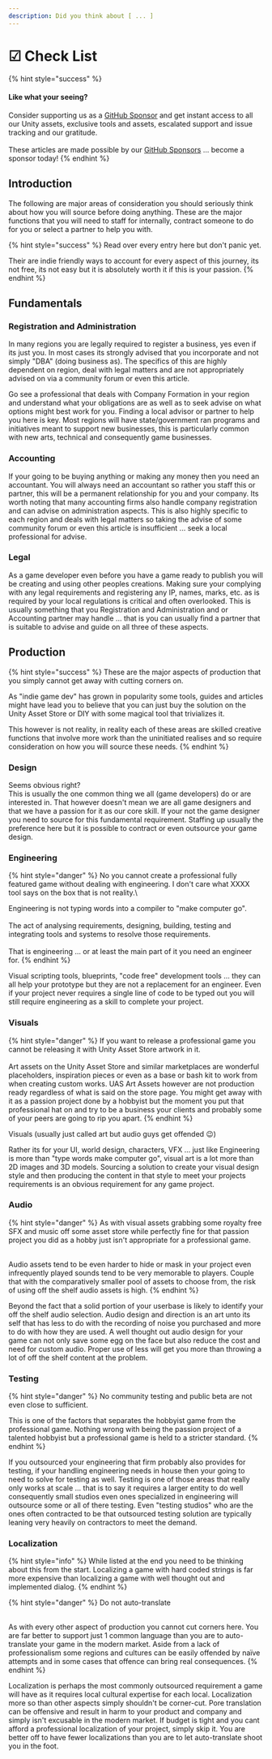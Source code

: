```yaml
---
description: Did you think about [ ... ]
---
```


# ☑ Check List

{% hint style="success" %}
#### Like what your seeing?

Consider supporting us as a [GitHub Sponsor](../become-a-sponsor.md) and get instant access to all our Unity assets, exclusive tools and assets, escalated support and issue tracking and our gratitude.\
\
These articles are made possible by our [GitHub Sponsors](https://github.com/sponsors/heathen-engineering) ... become a sponsor today!
{% endhint %}

## Introduction

The following are major areas of consideration you should seriously think about how you will source before doing anything. These are the major functions that you will need to staff for internally, contract someone to do for you or select a partner to help you with.

{% hint style="success" %}
Read over every entry here but don't panic yet.



Their are indie friendly ways to account for every aspect of this journey, its not free, its not easy but it is absolutely worth it if this is your passion.
{% endhint %}

## Fundamentals

### Registration and Administration

In many regions you are legally required to register a business, yes even if its just you. In most cases its strongly advised that you incorporate and not simply "DBA" (doing business as). The specifics of this are highly dependent on region, deal with legal matters and are not appropriately advised on via a community forum or even this article.&#x20;

Go see a professional that deals with Company Formation in your region and understand what your obligations are as well as to seek advise on what options might best work for you. Finding a local advisor or partner to help you here is key. Most regions will have state/government ran programs and initiatives meant to support new businesses, this is particularly common with new arts, technical and consequently game businesses.

### Accounting

If your going to be buying anything or making any money then you need an accountant. You will always need an accountant so rather you staff this or partner, this will be a permanent relationship for you and your company. Its worth noting that many accounting firms also handle company registration and can advise on administration aspects. This is also highly specific to each region and deals with legal matters so taking the advise of some community forum or even this article is insufficient ... seek a local professional for advise.

### Legal

As a game developer even before you have a game ready to publish you will be creating and using other peoples creations. Making sure your complying with any legal requirements and registering any IP, names, marks, etc. as is required by your local regulations is critical and often overlooked. This is usually something that you Registration and Administration and or Accounting partner may handle ... that is you can usually find a partner that is suitable to advise and guide on all three of these aspects.

## Production

{% hint style="success" %}
These are the major aspects of production that you simply cannot get away with cutting corners on.&#x20;



As "indie game dev" has grown in popularity some tools, guides and articles might have lead you to believe that you can just buy the solution on the Unity Asset Store or DIY with some magical tool that trivializes it.&#x20;



This however is not reality, in reality each of these areas are skilled creative functions that involve more work than the uninitiated realises and so require consideration on how you will source these needs.
{% endhint %}

### Design

Seems obvious right?\
This is usually the one common thing we all (game developers) do or are interested in. That however doesn't mean we are all game designers and that we have a passion for it as our core skill. If your not the game designer you need to source for this fundamental requirement. Staffing up usually the preference here but it is possible to contract or even outsource your game design.

### Engineering

{% hint style="danger" %}
No you cannot create a professional fully featured game without dealing with engineering. I don't care what XXXX tool says on the box that is not reality.\


Engineering is not typing words into a compiler to "make computer go". \
\
The act of analysing requirements, designing, building, testing and integrating tools and systems to resolve those requirements.\
\
That is engineering ... or at least the main part of it you need an engineer for.
{% endhint %}

Visual scripting tools, blueprints, "code free" development tools ... they can all help your prototype but they are not a replacement for an engineer. Even if your project never requires a single line of code to be typed out you will still require engineering as a skill to complete your project.

### Visuals

{% hint style="danger" %}
If you want to release a professional game you cannot be releasing it with Unity Asset Store artwork in it. \
\
Art assets on the Unity Asset Store and similar marketplaces are wonderful placeholders, inspiration pieces or even as a base or bash kit to work from when creating custom works. UAS Art Assets however are not production ready regardless of what is said on the store page. You might get away with it as a passion project done by a hobbyist but the moment you put that professional hat on and try to be a business your clients and probably some of your peers are going to rip you apart.
{% endhint %}

Visuals (usually just called art but audio guys get offended :wink:)&#x20;

Rather its for your UI, world design, characters, VFX ... just like Engineering is more than "type words make computer go", visual art is a lot more than 2D images and 3D models. Sourcing a solution to create your visual design style and then producing the content in that style to meet your projects requirements is an obvious requirement for any game project.

### Audio

{% hint style="danger" %}
As with visual assets grabbing some royalty free SFX and music off some asset store while perfectly fine for that passion project you did as a hobby just isn't appropriate for a professional game.

\
Audio assets tend to be even harder to hide or mask in your project even infrequently played sounds tend to be very memorable to players. Couple that with the comparatively smaller pool of assets to choose from, the risk of using off the shelf audio assets is high.
{% endhint %}

Beyond the fact that a solid portion of your userbase is likely to identify your off the shelf audio selection. Audio design and direction is an art unto its self that has less to do with the recording of noise you purchased and more to do with how they are used. A well thought out audio design for your game can not only save some egg on the face but also reduce the cost and need for custom audio. Proper use of less will get you more than throwing a lot of off the shelf content at the problem.

### Testing

{% hint style="danger" %}
No community testing and public beta are not even close to sufficient.



This is one of the factors that separates the hobbyist game from the professional game. Nothing wrong with being the passion project of a talented hobbyist but a professional game is held to a stricter standard.
{% endhint %}

If you outsourced your engineering that firm probably also provides for testing, if your handling engineering needs in house then your going to need to solve for testing as well. Testing is one of those areas that really only works at scale ... that is to say it requires a larger entity to do well consequently small studios even ones specialized in engineering will outsource some or all of there testing. Even "testing studios" who are the ones often contracted to be that outsourced testing solution are typically leaning very heavily on contractors to meet the demand.

### Localization

{% hint style="info" %}
While listed at the end you need to be thinking about this from the start. Localizing a game with hard coded strings is far more expensive than localizing a game with well thought out and implemented dialog.
{% endhint %}

{% hint style="danger" %}
Do not auto-translate

\
As with every other aspect of production you cannot cut corners here. You are far better to support just 1 common language than you are to auto-translate your game in the modern market. Aside from a lack of professionalism some regions and cultures can be easily offended by naïve attempts and in some cases that offence can bring real consequences.
{% endhint %}

Localization is perhaps the most commonly outsourced requirement a game will have as it requires local cultural expertise for each local. Localization more so than other aspects simply shouldn't be corner-cut. Pore translation can be offensive and result in harm to your product and company and simply isn't excusable in the modern market. If budget is tight and you cant afford a professional localization of your project, simply skip it. You are better off to have fewer localizations than you are to let auto-translate shoot you in the foot.
